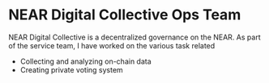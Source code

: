 # NEAR Digital Collective Ops Team

NEAR Digital Collective is a decentralized governance on the NEAR.
As part of the service team, I have worked on the various task related

* Collecting and analyzing on-chain data
* Creating private voting system
